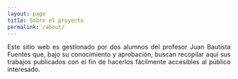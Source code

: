 ```yaml
---
layout: page
title: Sobre el proyecto
permalink: /about/
---
```


<p style='text-align: justify;'>Este sitio web es gestionado por dos alumnos del profesor Juan Bautista Fuentes que, bajo su conocimiento y aprobación, buscan recopilar aquí sus trabajos publicados con el fin de hacerlos fácilmente accesibles al público interesado.</p>

